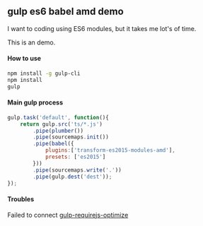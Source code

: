 ## gulp es6 babel amd demo

I want to coding using ES6 modules, but it takes me lot's of time. 

This is an demo.

#### How to use

```bash
npm install -g gulp-cli
npm install
gulp
```

#### Main gulp process

```javascript
gulp.task('default', function(){
    return gulp.src('ts/*.js')
        .pipe(plumber())
        .pipe(sourcemaps.init())
        .pipe(babel({
            plugins:['transform-es2015-modules-amd'],
            presets: ['es2015']
        }))
        .pipe(sourcemaps.write('.'))
        .pipe(gulp.dest('dest'));
});
```

#### Troubles

Failed to connect [gulp-requirejs-optimize](https://www.npmjs.com/package/gulp-requirejs-optimize)

